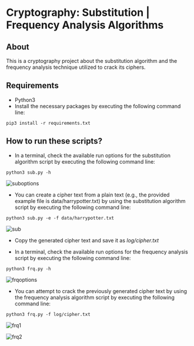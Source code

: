 # Cryptography: Substitution | Frequency Analysis Algorithms

## About
This is a cryptography project about the substitution algorithm and the frequency analysis technique utilized to crack its ciphers.


## Requirements
- Python3
- Install the necessary packages by executing the following command line: 

`pip3 install -r requirements.txt`


## How to run these scripts?
- In a terminal, check the available run options for the substitution algorithm script by executing the following command line: 

`python3 sub.py -h`

![suboptions](https://user-images.githubusercontent.com/86275885/122942009-e1d47980-d343-11eb-989d-27e86fa01ce1.png)


- You can create a cipher text from a plain text (e.g., the provided example file is data/harrypotter.txt) by using the substitution algorithm script by executing the following command line: 

`python3 sub.py -e -f data/harrypotter.txt`

![sub](https://user-images.githubusercontent.com/86275885/122940933-e8aebc80-d342-11eb-8973-00ec5d944696.png)

- Copy the generated cipher text and save it as *log/cipher.txt*

- In a terminal, check the available run options for the frequency analysis script by executing the following command line: 

`python3 frq.py -h`

![frqoptions](https://user-images.githubusercontent.com/86275885/122942031-e5680080-d343-11eb-9da8-e3d0010262fe.png)


- You can attempt to crack the previously generated cipher text by using the frequency analysis algorithm script by executing the following command line: 

`python3 frq.py -f log/cipher.txt`

![frq1](https://user-images.githubusercontent.com/86275885/122941184-27447700-d343-11eb-871f-53439815d888.png)

![frq2](https://user-images.githubusercontent.com/86275885/122941187-27dd0d80-d343-11eb-9d89-f166c0f7d543.png)
